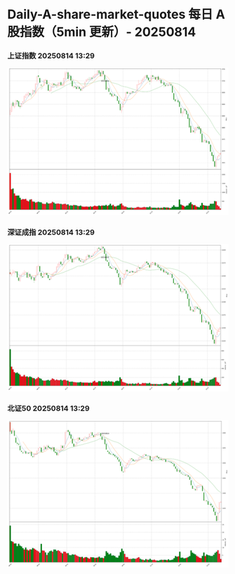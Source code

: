 
# Daily-A-share-market-quotes 每日 A 股指数（5min 更新）- 20250814

### 上证指数 20250814 13:29
![](./fig/2025/8/20250814-sh000001.png)

### 深证成指 20250814 13:29
![](./fig/2025/8/20250814-sz399001.png)

### 北证50 20250814 13:29
![](./fig/2025/8/20250814-bj899050.png)

